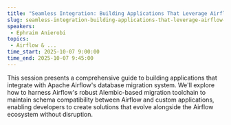 ```yaml
---
title: "Seamless Integration: Building Applications That Leverage Airflow's Database Migration Framework"
slug: seamless-integration-building-applications-that-leverage-airflow-s-database-migration-framework
speakers:
 - Ephraim Anierobi
topics:
 - Airflow & ...
time_start: 2025-10-07 9:00:00
time_end: 2025-10-07 9:45:00
---
```


This session presents a comprehensive guide to building applications that integrate with Apache Airflow's database migration system. We'll explore how to harness Airflow's robust Alembic-based migration toolchain to maintain schema compatibility between Airflow and custom applications, enabling developers to create solutions that evolve alongside the Airflow ecosystem without disruption.